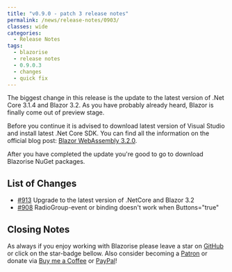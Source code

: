 ```yaml
---
title: "v0.9.0 - patch 3 release notes"
permalink: /news/release-notes/0903/
classes: wide
categories:
  - Release Notes
tags:
  - blazorise
  - release notes
  - 0.9.0.3
  - changes
  - quick fix
---
```


The biggest change in this release is the update to the latest version of .Net Core 3.1.4 and Blazor 3.2. As you have probably already heard, Blazor is finally come out of preview stage.

Before you continue it is advised to download latest version of Visual Studio and install latest .Net Core SDK. You can find all the information on the official blog post: [Blazor WebAssembly 3.2.0](https://devblogs.microsoft.com/aspnet/blazor-webassembly-3-2-0-now-available/).

After you have completed the update you're good to go to download Blazorise NuGet packages.

## List of Changes

- [#913](https://github.com/Megabit/Blazorise/issues/913) Upgrade to the latest version of .NetCore and Blazor 3.2
- [#908](https://github.com/Megabit/Blazorise/issues/908) RadioGroup-event or binding doesn't work when Buttons="true"

## Closing Notes

As always if you enjoy working with Blazorise please leave a star on [GitHub](https://github.com/Megabit/Blazorise) or click on the star-badge bellow. Also consider becoming a [Patron](https://www.patreon.com/mladenmacanovic) or donate via [Buy me a Coffee](https://www.buymeacoffee.com/mladenmacanovic) or [PayPal](https://www.paypal.me/mladenmacanovic)!